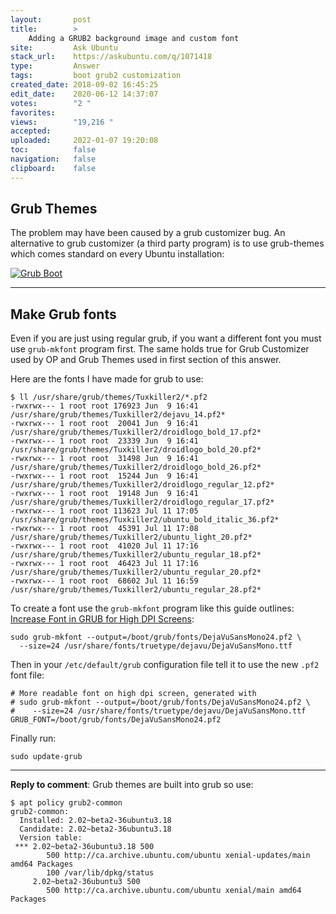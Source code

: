 ```yaml
---
layout:       post
title:        >
    Adding a GRUB2 background image and custom font
site:         Ask Ubuntu
stack_url:    https://askubuntu.com/q/1071418
type:         Answer
tags:         boot grub2 customization
created_date: 2018-09-02 16:45:25
edit_date:    2020-06-12 14:37:07
votes:        "2 "
favorites:    
views:        "19,216 "
accepted:     
uploaded:     2022-01-07 19:20:08
toc:          false
navigation:   false
clipboard:    false
---
```


## Grub Themes

The problem may have been caused by a grub customizer bug. An alternative to grub customizer (a third party program) is to use grub-themes which comes standard on every Ubuntu installation:

[![Grub Boot][1]][1]


----------

## Make Grub fonts

Even if you are just using regular grub, if you want a different font you must use `grub-mkfont` program first. The same holds true for Grub Customizer used by OP and Grub Themes used in first section of this answer.

Here are the fonts I have made for grub to use:

``` 
$ ll /usr/share/grub/themes/Tuxkiller2/*.pf2
-rwxrwx--- 1 root root 176923 Jun  9 16:41 /usr/share/grub/themes/Tuxkiller2/dejavu_14.pf2*
-rwxrwx--- 1 root root  20041 Jun  9 16:41 /usr/share/grub/themes/Tuxkiller2/droidlogo_bold_17.pf2*
-rwxrwx--- 1 root root  23339 Jun  9 16:41 /usr/share/grub/themes/Tuxkiller2/droidlogo_bold_20.pf2*
-rwxrwx--- 1 root root  31498 Jun  9 16:41 /usr/share/grub/themes/Tuxkiller2/droidlogo_bold_26.pf2*
-rwxrwx--- 1 root root  15244 Jun  9 16:41 /usr/share/grub/themes/Tuxkiller2/droidlogo_regular_12.pf2*
-rwxrwx--- 1 root root  19148 Jun  9 16:41 /usr/share/grub/themes/Tuxkiller2/droidlogo_regular_17.pf2*
-rwxrwx--- 1 root root 113623 Jul 11 17:05 /usr/share/grub/themes/Tuxkiller2/ubuntu_bold_italic_36.pf2*
-rwxrwx--- 1 root root  45391 Jul 11 17:08 /usr/share/grub/themes/Tuxkiller2/ubuntu_light_20.pf2*
-rwxrwx--- 1 root root  41020 Jul 11 17:16 /usr/share/grub/themes/Tuxkiller2/ubuntu_regular_18.pf2*
-rwxrwx--- 1 root root  46423 Jul 11 17:16 /usr/share/grub/themes/Tuxkiller2/ubuntu_regular_20.pf2*
-rwxrwx--- 1 root root  68602 Jul 11 16:59 /usr/share/grub/themes/Tuxkiller2/ubuntu_regular_28.pf2*

```

To create a font use the `grub-mkfont` program like this guide outlines: [Increase Font in GRUB for High DPI Screens][2]:

``` 
sudo grub-mkfont --output=/boot/grub/fonts/DejaVuSansMono24.pf2 \
  --size=24 /usr/share/fonts/truetype/dejavu/DejaVuSansMono.ttf

```

Then in your `/etc/default/grub` configuration file tell it to use the new `.pf2` font file:

``` 
# More readable font on high dpi screen, generated with
# sudo grub-mkfont --output=/boot/grub/fonts/DejaVuSansMono24.pf2 \
#    --size=24 /usr/share/fonts/truetype/dejavu/DejaVuSansMono.ttf
GRUB_FONT=/boot/grub/fonts/DejaVuSansMono24.pf2

```

Finally run:

``` 
sudo update-grub

```


----------

**Reply to comment**: Grub themes are built into grub so use:

``` 
$ apt policy grub2-common
grub2-common:
  Installed: 2.02~beta2-36ubuntu3.18
  Candidate: 2.02~beta2-36ubuntu3.18
  Version table:
 *** 2.02~beta2-36ubuntu3.18 500
        500 http://ca.archive.ubuntu.com/ubuntu xenial-updates/main amd64 Packages
        100 /var/lib/dpkg/status
     2.02~beta2-36ubuntu3 500
        500 http://ca.archive.ubuntu.com/ubuntu xenial/main amd64 Packages

```

  [1]: https://i.stack.imgur.com/epnMf.gif
  [2]: http://blog.wxm.be/2014/08/29/increase-font-in-grub-for-high-dpi.html



